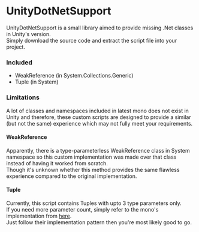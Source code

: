 # UnityDotNetSupport

UnityDotNetSupport is a small library aimed to provide missing .Net classes in Unity's version.  
Simply download the source code and extract the script file into your project.  

### Included
* WeakReference<T> (in System.Collections.Generic)
* Tuple (in System)

### Limitations
A lot of classes and namespaces included in latest mono does not exist in Unity and therefore, these custom scripts are designed to provide a similar (but not the same) experience which may not fully meet your requirements.

#### WeakReference<T>
Apparently, there is a type-parameterless WeakReference class in System namespace so this custom implementation was made over that class instead of having it worked from scratch.  
Though it's unknown whether this method provides the same flawless experience compared to the original implementation.

#### Tuple
Currently, this script contains Tuples with upto 3 type parameters only.  
If you need more parameter count, simply refer to the mono's implementation from [here](https://github.com/mono/mono/blob/ec78917e102e421e911d311b17f2412c11ab2859/mcs/class/referencesource/mscorlib/system/tuple.cs).  
Just follow their implementation pattern then you're most likely good to go.  
